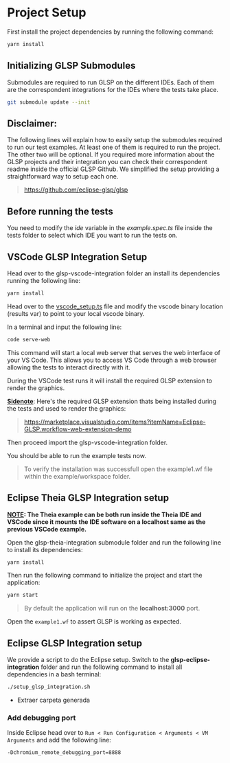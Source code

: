 # Project Setup

First install the project dependencies by running the following command:

```sh
yarn install
```

## Initializing GLSP Submodules

Submodules are required to run GLSP on the different IDEs. Each of them are the correspondent integrations for the IDEs where the tests take place.  

```sh
git submodule update --init
```

##  Disclaimer:
The following lines will explain how to easily setup the submodules required to run our test examples. At least one of them is required to run the project. The other two will be optional. If you required more information about the GLSP projects and their integration you can check their correspondent readme inside the official GLSP Github. We simplified the setup providing a straightforward way to setup each one.

> https://github.com/eclipse-glsp/glsp

## Before running the tests
You need to modify the *ide* variable in the *example.spec.ts* file inside the tests folder to select which IDE you want to run the tests on.


## VSCode GLSP Integration Setup

Head over to the glsp-vscode-integration folder an install its dependencies running the following line:

```sh
yarn install
```

Head over to the [vscode_setup.ts](./tests/vscode_setup.ts) file and modify the vscode binary location (results var) to point to your local vscode binary.

In a terminal and input the following line:

```sh
code serve-web
```

This command will start a local web server that serves the web interface of your VS Code. This allows you to access VS Code through a web browser allowing the tests to interact directly with it.

During the VSCode test runs it will install the required GLSP extension to render the graphics.

<b><u>Sidenote</b></u>: Here's the required GLSP extension thats being installed during the tests and used to render the graphics:

> https://marketplace.visualstudio.com/items?itemName=Eclipse-GLSP.workflow-web-extension-demo

Then proceed import the glsp-vscode-integration folder.

You should be able to run the example tests now.

> To verify the installation was successfull open the example1.wf file within the example/workspace folder.

## Eclipse Theia GLSP Integration setup

<b><u>NOTE</u>: The Theia example can be both run inside the Theia IDE and VSCode since it mounts the IDE software on a localhost same as the previous VSCode example.</b>

Open the glsp-theia-integration submodule folder and run the following line to install its dependencies:

```sh
yarn install
```

Then run the following command to initialize the project and start the application:

```sh
yarn start
```

> By default the application will run on the <b>localhost:3000</b> port.

Open the `example1.wf` to assert GLSP is working as expected.


## Eclipse GLSP Integration setup
We provide a script to do the Eclipse setup. Switch to the **glsp-eclipse-integration** folder and run the following command to install all dependencies in a bash terminal:

```sh
./setup_glsp_integration.sh
```

- Extraer carpeta generada

### Add debugging port

Inside Eclipse head over to `Run < Run Configuration < Arguments < VM Arguments` and add the following line:

```sh
-Dchromium_remote_debugging_port=8888
```

